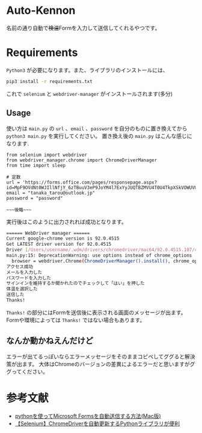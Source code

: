 # Auto-Kennon
名前の通り自動で~~検温~~Formを入力して送信してくれるやつです。

# Requirements
`Python3` が必要になります。また、ライブラリのインストールには、
```bash
pip3 install -r requirements.txt
```
これで `selenium` と `webdriver-manager` がインストールされます(多分)

## Usage
使い方は `main.py` の `url` 、`email` 、`password` を自分のものに置き換えてから `python3 main.py` を実行してください。
置き換え後の `main.py` はこんな感じになります.
```python3
from selenium import webdriver
from webdriver_manager.chrome import ChromeDriverManager
from time import sleep

# 定数
url = 'https://forms.office.com/pages/responsepage.aspx?id=MpF9OVdNt0WJIllNfjY_6zTBuuV3eP9JoYM4l7ExYyJUQTBZMVU4T0U4TkpXSkVOWUVUS1ZaWEpRNC4u'
email = "tanaka_tarou@outlook.jp"
password = "password"

~~~後略~~~
```

実行後はこのように出力されれば成功となります。
```bash
====== WebDriver manager ======
Current google-chrome version is 92.0.4515
Get LATEST driver version for 92.0.4515
Driver [/Users/username/.wdm/drivers/chromedriver/mac64/92.0.4515.107/chromedriver] found in cache
main.py:15: DeprecationWarning: use options instead of chrome_options
  browser = webdriver.Chrome(ChromeDriverManager().install(), chrome_options=options)
アクセス成功
メールを入力した
パスワードを入力した
サインインを維持するか聞かれたのでチェックして「はい」を押した
体温を選択した
送信した
Thanks!
```

`Thanks!` の部分にはFormを送信後に表示される画面のメッセージが出ます。Formや環境によっては `Thanks!` ではない場合もあります。

## なんか動かねえんだけど
エラーが出てるっぽいならエラーメッセージをそのままコピペしてググると解決策が出ます。
大体はChromeのバージョンの差異によるエラーだと思いますがググってください。

# 参考文献
- [pythonを使ってMicrosoft Formsを自動送信する方法(Mac版)](
https://qiita.com/kataoka_ys/items/43c20f912178e796a838)
- [【Selenium】ChromeDriverを自動更新するPythonライブラリが便利](https://yuki.world/python-selenium-chromedriver-auto-update/#t_webdriver_managerdriver)
